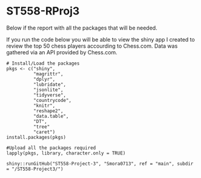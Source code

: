 # ST558-RProj3
Below if the report with all the packages that will be needed.

If you run the code below you will be able to view the shiny app I created to review the top 50 chess players accourding to Chess.com. Data was gathered via an API provided by Chess.com.

```
# Install/Load the packages
pkgs <- c("shiny", 
          "magrittr",
          "dplyr", 
          "lubridate",
          "jsonlite",
          "tidyverse",
          "countrycode",
          "knitr",
          "reshape2",
          "data.table",
          "DT",
          "tree"
          "caret")
install.packages(pkgs)

#Upload all the packages required
lapply(pkgs, library, character.only = TRUE)

shiny::runGitHub("ST558-Project-3", "Smora0713", ref = "main", subdir = "/ST558-Project3/")
```